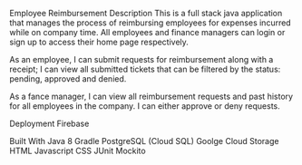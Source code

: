 Employee Reimbursement
Description
This is a full stack java application that manages the process of reimbursing employees for expenses incurred while on company time. All employees and finance managers can login or sign up to access their home page respectively.

As an employee, I can submit requests for reimbursement along with a receipt; I can view all submitted tickets that can be filtered by the status: pending, approved and denied.

As a fance manager, I can view all reimbursement requests and past history for all employees in the company. I can either approve or deny requests.

Deployment
Firebase

Built With
Java 8
Gradle
PostgreSQL (Cloud SQL)
Goolge Cloud Storage
HTML
Javascript
CSS
JUnit
Mockito
